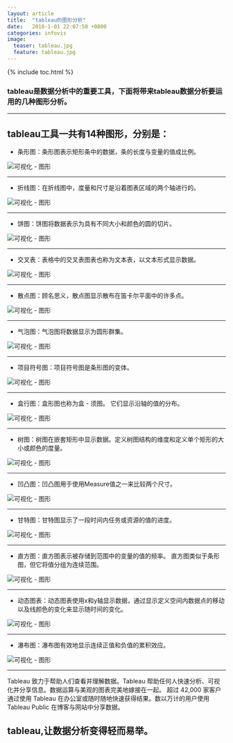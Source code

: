 ```yaml
---
layout: article
title:  "tableau的图形分析"
date:   2018-1-01 22:07:50 +0800
categories: infovis
image:
  teaser: tableau.jpg
  feature: tableau.jpg
---
```


{% include toc.html %}

### tableau是数据分析中的重要工具，下面将带来tableau数据分析要运用的几种图形分析。 
---
## tableau工具一共有14种图形，分别是：

- 条形图：条形图表示矩形条中的数据，条的长度与变量的值成比例。
<img src="/images/tiaoxing.jpg"  alt="可视化 - 图形" />

---
- 折线图：在折线图中，度量和尺寸是沿着图表区域的两个轴进行的。
<img src="/images/zhexian.jpg"  alt="可视化 - 图形" />

---
- 饼图：饼图将数据表示为具有不同大小和颜色的圆的切片。
<img src="/images/bing.jpg"  alt="可视化 - 图形" />

---
- 交叉表：表格中的交叉表图表也称为文本表，以文本形式显示数据。
<img src="/images/jiaocha.jpg"  alt="可视化 - 图形" />

---
- 散点图：顾名思义，散点图显示散布在笛卡尔平面中的许多点。
<img src="/images/sandian.jpg"  alt="可视化 - 图形" />

---
- 气泡图：气泡图将数据显示为圆形群集。
<img src="/images/qipao.jpg"  alt="可视化 - 图形" />

---
- 项目符号图：项目符号图是条形图的变体。
<img src="/images/xiangmu.jpg"  alt="可视化 - 图形" />

---
- 盒行图：盒形图也称为盒 - 须图。 它们显示沿轴的值的分布。
<img src="/images/he.jpg"  alt="可视化 - 图形" />

---
- 树图：树图在嵌套矩形中显示数据。定义树图结构的维度和定义单个矩形的大小或颜色的度量。
<img src="/images/shu.jpg"  alt="可视化 - 图形" />

---
- 凹凸图：凹凸图用于使用Measure值之一来比较两个尺寸。
<img src="/images/ao.jpg"  alt="可视化 - 图形" />

---
- 甘特图：甘特图显示了一段时间内任务或资源的值的进度。
<img src="/images/gan.jpg"  alt="可视化 - 图形" />

---
- 直方图：直方图表示被存储到范围中的变量的值的频率。 直方图类似于条形图，但它将值分组为连续范围。
<img src="/images/zhi.jpg"  alt="可视化 - 图形" />

---
- 动态图表：动态图表使用x和y轴显示数据，通过显示定义空间内数据点的移动以及线颜色的变化来显示随时间的变化。
<img src="/images/dong.jpg"  alt="可视化 - 图形" />

---
- 瀑布图：瀑布图有效地显示连续正值和负值的累积效应。
<img src="/images/pubu.jpg"  alt="可视化 - 图形" />

---
Tableau 致力于帮助人们查看并理解数据。Tableau 帮助任何人快速分析、可视化并分享信息。数据运算与美观的图表完美地嫁接在一起。
超过 42,000 家客户通过使用 Tableau 在办公室或随时随地快速获得结果。数以万计的用户使用 Tableau Public 在博客与网站中分享数据。

## tableau,让数据分析变得轻而易举。



